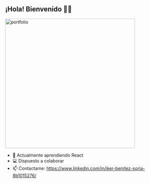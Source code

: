 ## ¡Hola! Bienvenido 👋🏼
<img width="413" alt="portfolio" src="https://github.com/user-attachments/assets/e7fe1534-a51e-4c43-9449-6777009981eb">

- 📖 Actualmente aprendiendo React
- 💻 Dispuesto a colaborar
- 📫 Contactame: https://www.linkedin.com/in/iker-benitez-soria-8b1015276/

